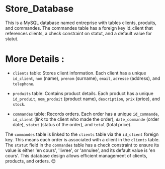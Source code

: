 # Store_Database
This is a MySQL database named entreprise with tables clients, produits, and commandes. The commandes table has a foreign key id_client that references clients, a check constraint on statut, and a default value for statut.

# More Details :

- `clients` table: Stores client information. Each client has a unique `id_client`, `nom` (name), `prenom` (surname), `email`, `adresse` (address), and `telephone`.

- `produits` table: Contains product details. Each product has a unique `id_produit`, `nom_produit` (product name), `description`, `prix` (price), and `stock`.

- `commandes` table: Records orders. Each order has a unique `id_commande`, `id_client` (link to the client who made the order), `date_commande` (order date), `statut` (status of the order), and `total` (total price).

The `commandes` table is linked to the `clients` table via the `id_client` foreign key. This means each order is associated with a client in the `clients` table. The `statut` field in the `commandes` table has a check constraint to ensure its value is either 'en cours', 'livree', or 'annulee', and its default value is 'en cours'. This database design allows efficient management of clients, products, and orders. 😊
